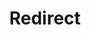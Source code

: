 ﻿---
layout: src/layouts/Redirect.astro
title: Redirect
redirect: /docs/security/users-and-teams/resetting-passwords
pubDate:  2023-01-01
navSearch: false
navSitemap: false
navMenu: false
---
